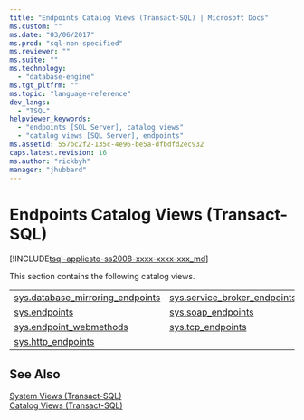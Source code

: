 ```yaml
---
title: "Endpoints Catalog Views (Transact-SQL) | Microsoft Docs"
ms.custom: ""
ms.date: "03/06/2017"
ms.prod: "sql-non-specified"
ms.reviewer: ""
ms.suite: ""
ms.technology: 
  - "database-engine"
ms.tgt_pltfrm: ""
ms.topic: "language-reference"
dev_langs: 
  - "TSQL"
helpviewer_keywords: 
  - "endpoints [SQL Server], catalog views"
  - "catalog views [SQL Server], endpoints"
ms.assetid: 557bc2f2-135c-4e96-be5a-dfbdfd2ec932
caps.latest.revision: 16
ms.author: "rickbyh"
manager: "jhubbard"
---
```

# Endpoints Catalog Views (Transact-SQL)
[!INCLUDE[tsql-appliesto-ss2008-xxxx-xxxx-xxx_md](../../../database-engine/configure/windows/includes/tsql-appliesto-ss2008-xxxx-xxxx-xxx-md.md)]

  This section contains the following catalog views.  
  
|||  
|-|-|  
|[sys.database_mirroring_endpoints](../../../relational-databases/reference/system-catalog-views/sys.database-mirroring-endpoints-transact-sql.md)|[sys.service_broker_endpoints](../../../relational-databases/reference/system-catalog-views/sys.service-broker-endpoints-transact-sql.md)|  
|[sys.endpoints](../../../relational-databases/reference/system-catalog-views/sys.endpoints-transact-sql.md)|[sys.soap_endpoints](../../../relational-databases/reference/system-catalog-views/sys.soap-endpoints-transact-sql.md)|  
|[sys.endpoint_webmethods](../../../relational-databases/reference/system-catalog-views/sys.endpoint-webmethods-transact-sql.md)|[sys.tcp_endpoints](../../../relational-databases/reference/system-catalog-views/sys.tcp-endpoints-transact-sql.md)|  
|[sys.http_endpoints](../../../relational-databases/reference/system-catalog-views/sys.http-endpoints-transact-sql.md)||  
  
## See Also  
 [System Views &#40;Transact-SQL&#41;](../Topic/System%20Views%20\(Transact-SQL\).md)   
 [Catalog Views &#40;Transact-SQL&#41;](../../../relational-databases/reference/system-catalog-views/catalog-views-transact-sql.md)  
  
  